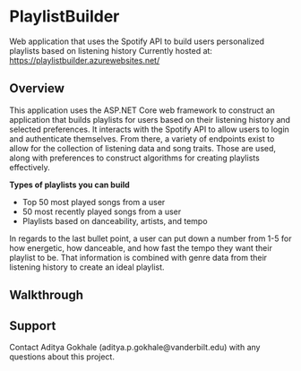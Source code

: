 # PlaylistBuilder
Web application that uses the Spotify API to build users personalized playlists based on listening history
Currently hosted at: https://playlistbuilder.azurewebsites.net/

<h2>Overview</h2>

This application uses the ASP.NET Core web framework to construct an application that builds playlists for users based on their 
listening history and selected preferences. It interacts with the Spotify API to allow users to login and authenticate themselves. From there,
a variety of endpoints exist to allow for the collection of listening data and song traits. Those are used, along with preferences to construct
algorithms for creating playlists effectively.

<b>Types of playlists you can build</b>
- Top 50 most played songs from a user
- 50 most recently played songs from a user
- Playlists based on danceability, artists, and tempo

In regards to the last bullet point, a user can put down a number from 1-5 for how energetic, how danceable, and how fast the tempo they want
their playlist to be. That information is combined with genre data from their listening history to create an ideal playlist.

<h2>Walkthrough</h2>



<h2>Support</h2>
Contact Aditya Gokhale (aditya.p.gokhale@vanderbilt.edu) with any questions about this project.
